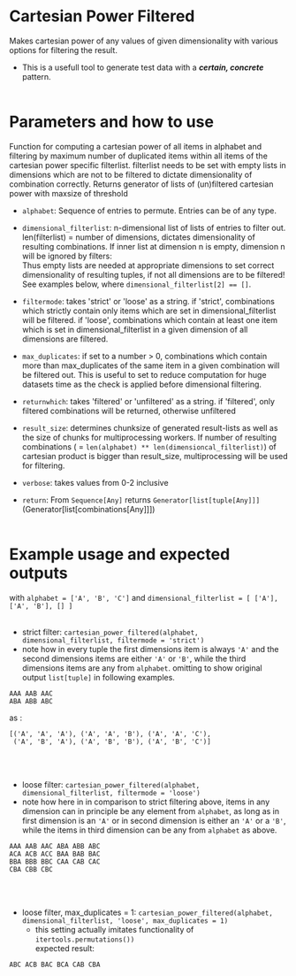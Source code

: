 Cartesian Power Filtered
========================

Makes cartesian power of any values of given dimensionality with various options for filtering the result.

- This is a usefull tool to generate test data with a **_certain, concrete_** pattern. 
<br/> <br/>

Parameters and how to use
=======================

Function for computing a cartesian power of all items in alphabet and filtering by maximum number of duplicated items within all items of the cartesian power specific filterlist. filterlist needs to be set with empty lists in dimensions which are not to be filtered to dictate dimensionality of combination correctly. Returns generator of lists of (un)filtered cartesian power with maxsize of threshold

- ```alphabet```: Sequence of entries to permute. Entries can be of any type.

- ```dimensional_filterlist```: n-dimensional list of lists of entries to filter out. len(filterlist) = number of dimensions, dictates dimensionality of resulting combinations. If inner list at dimension n is empty, dimension n will be ignored by filters: <br/>
Thus empty lists are needed at appropriate dimensions to set correct dimensionality of resulting tuples, if not all dimensions are to be filtered! <br/>
See examples below, where ```dimensional_filterlist[2] == []```.

- ```filtermode```: takes 'strict' or 'loose' as a string. if 'strict', combinations which strictly contain only items which are set in dimensional_filterlist will be filtered. if 'loose', combinations which contain at least one item which is set in dimensional_filterlist in a given dimension of all dimensions are filtered.

- ```max_duplicates```: if set to a number > 0, combinations which contain more than max_duplicates of the same item in a given combination will be filtered out. This is useful to set to reduce computation for huge datasets time as the check is applied before dimensional filtering.

- ```returnwhich```: takes 'filtered' or 'unfiltered' as a string. if 'filtered', only filtered combinations will be returned, otherwise unfiltered

- ```result_size```: determines chunksize of generated result-lists as well as the size of chunks for multiprocessing workers. If number of resulting combinations ( = ```len(alphabet) ** len(dimensioncal_filterlist)```) of cartesian product is bigger than result_size, multiprocessing will be used for filtering.

- ```verbose```: takes values from 0-2 inclusive


- ```return```: From ```Sequence[Any]``` returns ```Generator[list[tuple[Any]]]``` (Generator[list[combinations[Any]]])
<br/> <br/>

Example usage and expected outputs
=================================

with ```alphabet = ['A', 'B', 'C']``` and ```dimensional_filterlist = [ ['A'], ['A', 'B'], [] ]```
 <br/> <br/>

- strict filter: ```cartesian_power_filtered(alphabet, dimensional_filterlist, filtermode = 'strict')``` <br/>
- note how in every tuple the first dimensions item is always ```'A'``` and the second dimensions items are either ```'A'``` or ```'B'```, while the third dimensions items are any from ```alphabet```.
omitting to show original output ```list[tuple]``` in following examples.

```
AAA AAB AAC
ABA ABB ABC
```

as :

```
[('A', 'A', 'A'), ('A', 'A', 'B'), ('A', 'A', 'C'),
 ('A', 'B', 'A'), ('A', 'B', 'B'), ('A', 'B', 'C')]
```
<br/><br/>


- loose filter: ```cartesian_power_filtered(alphabet, dimensional_filterlist, filtermode = 'loose')``` <br/>
- note how here in in comparison to strict filtering above, items in any dimension can in principle be any element from ```alphabet```, as long as in first dimension is an ```'A'``` or in second dimension is either an ```'A'``` or a ```'B'```, while the items in third dimension can be any from ```alphabet``` as above.

```
AAA AAB AAC ABA ABB ABC
ACA ACB ACC BAA BAB BAC
BBA BBB BBC CAA CAB CAC
CBA CBB CBC
```
 <br/><br/>


- loose filter, max_duplicates = 1: ```cartesian_power_filtered(alphabet, dimensional_filterlist, 'loose', max_duplicates = 1)``` <br/>
	 - this setting actually imitates functionality of ```itertools.permutations())``` <br/>
expected result:

```
ABC ACB BAC BCA CAB CBA
```
